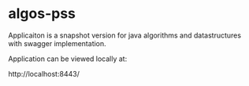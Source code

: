 # algos-pss

Applicaiton is a snapshot version for java algorithms and datastructures with swagger implementation.

Application can be viewed locally at:

http://localhost:8443/
